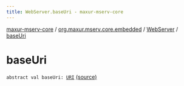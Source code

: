 ```yaml
---
title: WebServer.baseUri - maxur-mserv-core
---
```


[maxur-mserv-core](../../index.html) / [org.maxur.mserv.core.embedded](../index.html) / [WebServer](index.html) / [baseUri](.)

# baseUri

`abstract val baseUri: `[`URI`](http://docs.oracle.com/javase/8/docs/api/java/net/URI.html) [(source)](https://github.com/myunusov/maxur-mserv/tree/master/maxur-mserv-core/src/main/kotlin/org/maxur/mserv/core/embedded/WebServer.kt#L14)